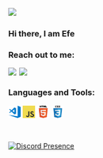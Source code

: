 ![](https://komarev.com/ghpvc/?username=efewiped)

  ### Hi there, I am Efe

### Reach out to me:

[<img  width="22" src="https://unpkg.com/simple-icons@v4/icons/instagram.svg" align="left" />][Instagram]
[<img  width="22" src="https://unpkg.com/simple-icons@v4/icons/spotify.svg" align="left" />][spotify]

<br />

### Languages and Tools:
<p align="left">
<img src="https://raw.githubusercontent.com/github/explore/80688e429a7d4ef2fca1e82350fe8e3517d3494d/topics/visual-studio-code/visual-studio-code.png"width="25" height="25">
<img src="https://raw.githubusercontent.com/github/explore/80688e429a7d4ef2fca1e82350fe8e3517d3494d/topics/javascript/javascript.png" width="25" height="25"> 
<img src="https://raw.githubusercontent.com/github/explore/80688e429a7d4ef2fca1e82350fe8e3517d3494d/topics/html/html.png "width="25" height="25">
<img src="https://raw.githubusercontent.com/github/explore/80688e429a7d4ef2fca1e82350fe8e3517d3494d/topics/css/css.png"width="25" height="25">

</p>
<br />  


[spotify]: https://open.spotify.com/user/3nwgygqzwengb9a6x5qyb9yn5?si=cbf553822ca54909
[Instagram]: https://www.instagram.com/efewiped/

[![Discord Presence](https://lanyard-profile-readme.vercel.app/api/280696584889696257)](https://discord.com/users/280696584889696257)


